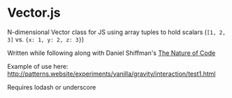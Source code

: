 # Vector.js

N-dimensional Vector class for JS using array tuples to hold scalars (`[1, 2, 3]` vs. `{x: 1, y: 2, z: 3}`)

Written while following along with Daniel Shiffman's [The Nature of Code](http://natureofcode.com/)

Example of use here: http://patterns.website/experiments/vanilla/gravity/interaction/test1.html

Requires lodash or underscore
